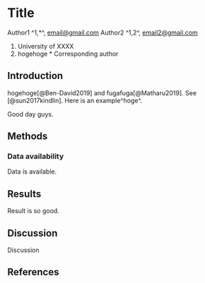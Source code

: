 # Title
Author1 ^1,*^, email@gmail.com
Author2 ^1,2^, email2@gmail.com

1. University of XXXX
1. hogehoge
\* Corresponding author

## Introduction
hogehoge[@Ben-David2019] and fugafuga[@Matharu2019]. See [@sun2017kindlin]. Here is an example^hoge^.

Good day guys.

## Methods
### Data availability
Data is available.

## Results
Result is so good.

## Discussion
Discussion

## References

